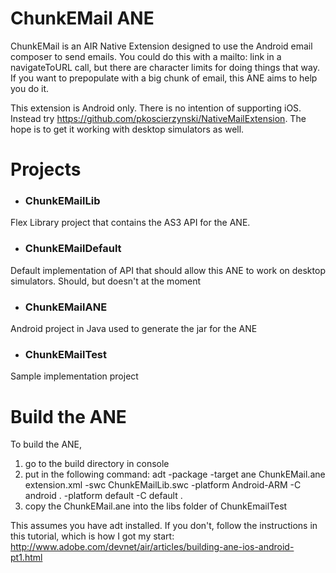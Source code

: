 # ChunkEMail ANE
ChunkEMail is an AIR Native Extension designed to use the Android email composer to send emails. You could do this with a mailto: link in 
a navigateToURL call, but there are character limits for doing things that way. If you want to prepopulate with a big chunk of email, this
ANE aims to help you do it.

This extension is Android only. There is no intention of supporting iOS. Instead try https://github.com/pkoscierzynski/NativeMailExtension.
The hope is to get it working with desktop simulators as well.

# Projects
* ### ChunkEMailLib
Flex Library project that contains the AS3 API for the ANE.
* ### ChunkEMailDefault
Default implementation of API that should allow this ANE to work on desktop simulators. Should, but doesn't at the moment
* ### ChunkEMailANE
Android project in Java used to generate the jar for the ANE
* ### ChunkEMailTest
Sample implementation project

# Build the ANE
To build the ANE, 
1. go to the build directory in console 
2. put in the following command:
adt -package -target ane ChunkEMail.ane extension.xml -swc ChunkEMailLib.swc -platform Android-ARM -C android . -platform default -C default .
3. copy the ChunkEMail.ane into the libs folder of ChunkEmailTest

This assumes you have adt installed. If you don't, follow the instructions in this tutorial, which is how I got my start:
http://www.adobe.com/devnet/air/articles/building-ane-ios-android-pt1.html
